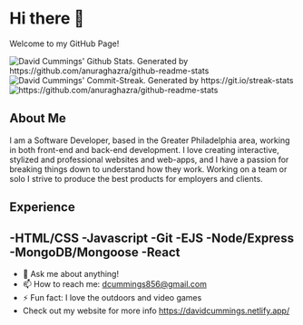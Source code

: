 # Hi there 👋

Welcome to my GitHub Page!

<img align='center' src='https://github-readme-stats.vercel.app/api?username=dcummings856&show_icons=true&theme=omni&hide_border=true' alt="David Cummings' Github Stats. Generated by https://github.com/anuraghazra/github-readme-stats"/>

<img align='center' src='http://github-readme-streak-stats.herokuapp.com?user=dcummings856&theme=omni&hide_border=true' alt="David Cummings' Commit-Streak. Generated by https://git.io/streak-stats"/>

<img src='https://github-readme-stats.vercel.app/api/top-langs/?username=anuraghazra&layout=compact&theme=omni&hide_border=true' alt='https://github.com/anuraghazra/github-readme-stats'/>

## About Me

I am a Software Developer, based in the Greater Philadelphia area, working in both front-end and back-end development. I love creating interactive, stylized and professional websites and web-apps, and I have a passion for breaking things down to understand how they work. Working on a team or solo I strive to produce the best products for employers and clients.

## Experience

-HTML/CSS
-Javascript
-Git
-EJS
-Node/Express
-MongoDB/Mongoose
-React
---------------------------------------------------------------------------------------------------------------------------------------------------------------------------------

- 💬 Ask me about anything!
- 📫 How to reach me: dcummings856@gmail.com
- ⚡ Fun fact: I love the outdoors and video games
- Check out my website for more info https://davidcummings.netlify.app/
